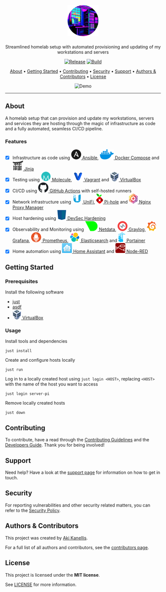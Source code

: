 <!-- markdownlint-disable MD041 -->

<div align="center">

[//]: # (TODO update logo)
<h1>
    <img src="docs/images/logo.png" alt="Logo" height="100">
</h1>

Streamlined homelab setup with automated provisioning and updating of my
workstations and servers

[![Release](https://img.shields.io/github/v/release/akikanellis/homelab?style=flat-square)](https://github.com/akikanellis/homelab/releases)
[![Build](https://img.shields.io/github/actions/workflow/status/akikanellis/homelab/build-main.yml?style=flat-square)](https://github.com/akikanellis/homelab/actions/workflows/build-main.yml)

[About](#about)
•
[Getting Started](#getting-started)
•
[Contributing](#contributing)
•
[Security](#security)
•
[Support](#support)
•
[Authors & Contributors](#authors--contributors)
•
[License](#license)

![Demo](docs/images/demo.webp)

</div>

---

## About

A homelab setup that can provision and update my workstations, servers and
services they are hosting through the magic of infrastructure as code and a
fully automated, seamless CI/CD pipeline.

### Features

- [x] Infrastructure as code using [![Ansible](docs/images/ansible.svg) Ansible](https://www.ansible.com), [![Docker Compose](docs/images/docker.svg) Docker Compose](https://docs.docker.com/compose) and [![Jinja](docs/images/jinja.svg) Jinja](https://palletsprojects.com/p/jinja/)
- [x] Testing using [![Molecule](docs/images/molecule.svg) Molecule](https://molecule.readthedocs.io), [![Vagrant](docs/images/vagrant.svg) Vagrant](https://www.vagrantup.com) and [![VirtualBox](docs/images/virtualbox.svg) VirtualBox](https://www.virtualbox.org)
- [x] CI/CD using [![GitHub Actions](docs/images/github.svg) GitHub Actions](https://github.com/features/actions) with self-hosted runners
- [x] Network infrastructure using [![UniFi](docs/images/unifi.svg) UniFi](https://ui.com), [![Pi-hole](docs/images/pihole.svg) Pi-hole](https://pi-hole.net) and [![Nginx Proxy Manager](docs/images/nginx_proxy_manager.svg) Nginx Proxy Manager](https://nginxproxymanager.com)
- [x] Host hardening using [![DevSec Hardening](docs/images/devsec.svg) DevSec Hardening](https://dev-sec.io)
- [x] Observability and Monitoring using [![Netdata](docs/images/netdata.svg) Netdata](https://www.netdata.cloud), [![Graylog](docs/images/graylog.svg) Graylog](https://www.graylog.org), [![Grafana](docs/images/grafana.svg) Grafana](https://grafana.com), [![Prometheus](docs/images/prometheus.svg) Prometheus](https://prometheus.io), [![Elasticsearch](docs/images/elasticsearch.svg) Elasticsearch](https://www.elastic.co) and [![Portainer](docs/images/portainer.svg) Portainer](https://www.portainer.io)
- [x] Home automation using [![Home Assistant](docs/images/home_assistant.svg) Home Assistant](https://www.home-assistant.io) and [![Node-RED](docs/images/node_red.svg) Node-RED](https://nodered.org)

## Getting Started

### Prerequisites

Install the following software

- [just](https://github.com/casey/just)
- [asdf](https://github.com/asdf-vm/asdf)
- [![VirtualBox](docs/images/virtualbox.svg) VirtualBox](https://www.virtualbox.org)

### Usage

Install tools and dependencies

```shell
just install
```

Create and configure hosts locally

```shell
just run
```

Log in to a locally created host using `just login <HOST>`, replacing `<HOST>`
with the name of the host you want to access

```shell
just login server-pi
```

Remove locally created hosts

```shell
just down
```

## Contributing

To contribute, have a read through the
[Contributing Guidelines](docs/CONTRIBUTING.md) and the
[Developers Guide](docs/DEVELOPERS_GUIDE.md). Thank you for being involved!

## Support

Need help? Have a look at the [support page](docs/SUPPORT.md) for information on
how to get in touch.

## Security

For reporting vulnerabilities and other security related matters, you can refer
to the [Security Policy](docs/SECURITY.md).

## Authors & Contributors

This project was created by [Aki Kanellis](https://github.com/akikanellis).

For a full list of all authors and contributors, see the
[contributors page](https://github.com/akikanellis/homelab/contributors).

## License

This project is licensed under the **MIT license**.

See [LICENSE](LICENSE.txt) for more information.
